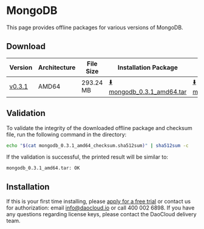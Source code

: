 # MongoDB

This page provides offline packages for various versions of MongoDB.

## Download

| Version                                                     | Architecture | File Size | Installation Package                                                                                                               | Checksum File | Update Date |
|------------------------------------------------------------|--------------|-----------|----------------------------------------------------------------------------------------------------------------------------------|---------------|-------------|
| [v0.3.1](../../../middleware/mongodb/release-notes.md)     | AMD64        | 293.24 MB | [:arrow_down: mongodb_0.3.1_amd64.tar](https://qiniu-download-public.daocloud.io/DaoCloud_Enterprise/mongodb_0.3.1_amd64.tar) | [:arrow_down: mongodb_0.3.1_amd64_checksum.sha512sum](https://qiniu-download-public.daocloud.io/DaoCloud_Enterprise/mongodb_0.3.1_amd64_checksum.sha512sum) | 2023-10-10 |

## Validation

To validate the integrity of the downloaded offline package and checksum file, run the following command in the directory:

```sh
echo "$(cat mongodb_0.3.1_amd64_checksum.sha512sum)" | sha512sum -c
```

If the validation is successful, the printed result will be similar to:

```none
mongodb_0.3.1_amd64.tar: OK
```

## Installation

If this is your first time installing, please [apply for a free trial](../../../dce/license0.md) or contact us for authorization: email info@daocloud.io or call 400 002 6898.
If you have any questions regarding license keys, please contact the DaoCloud delivery team.
